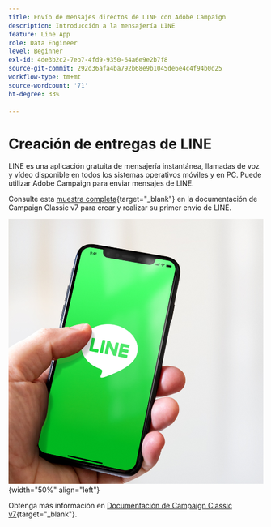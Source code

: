 ```yaml
---
title: Envío de mensajes directos de LINE con Adobe Campaign
description: Introducción a la mensajería LINE
feature: Line App
role: Data Engineer
level: Beginner
exl-id: 4de3b2c2-7eb7-4fd9-9350-64a6e9e2b7f8
source-git-commit: 292d36afa4ba792b68e9b1045de6e4c4f94b0d25
workflow-type: tm+mt
source-wordcount: '71'
ht-degree: 33%

---
```


# Creación de entregas de LINE

LINE es una aplicación gratuita de mensajería instantánea, llamadas de voz y vídeo disponible en todos los sistemas operativos móviles y en PC. Puede utilizar Adobe Campaign para enviar mensajes de LINE.

Consulte esta [muestra completa](https://experienceleague.adobe.com/docs/campaign-classic/using/sending-messages/line-channel.html#example--create-and-send-a-personalized-line-message){target="_blank"} en la documentación de Campaign Classic v7 para crear y realizar su primer envío de LINE.

![](../assets/do-not-localize/LINE-msg.jpeg){width="50%" align="left"}

Obtenga más información en [Documentación de Campaign Classic v7](https://experienceleague.adobe.com/docs/campaign-classic/using/sending-messages/line-channel.html?lang=es){target="_blank"}.

